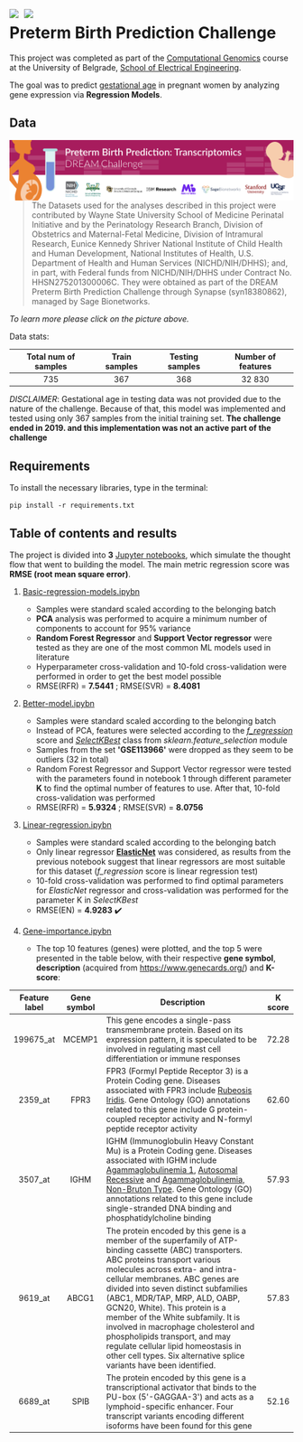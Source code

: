 <a href = 'https://github.com/scikit-learn/scikit-learn'><img src="https://img.shields.io/badge/scikit--learn-0.24.1-blueviolet" style="float: left; margin-right: 10px;" /></a> <a href = 'https://github.com/vladimirkovacevic/gi-2021-etf'><img src="https://img.shields.io/badge/gi--2021-etf-blue" style="float: left; margin-right: 10px;" /></a> 

# Preterm Birth Prediction Challenge

This project was completed as part of the [Computational Genomics](https://www.etf.bg.ac.rs/en/fis/karton_predmeta/13M111GI-2013#gsc.tab=0) course at the University of Belgrade, [School of Electrical Engineering](https://www.etf.bg.ac.rs/en).

The goal was to predict [gestational age](https://en.wikipedia.org/wiki/Gestational_age) in pregnant women by analyzing gene expression via **Regression Models**.

## Data

<a href = 'https://www.synapse.org/#!Synapse:syn18380862/wiki/590485'><img src="docs/Preterm Birth Prediction Banner.png" style="float: left; margin-right: 10px;" /></a>

> The Datasets used for the analyses described in this project were contributed by Wayne State University School of Medicine Perinatal Initiative and by the Perinatology Research Branch, Division of Obstetrics and Maternal-Fetal Medicine, Division of Intramural Research, Eunice Kennedy Shriver National Institute of Child Health and Human Development, National Institutes of Health, U.S. Department of Health and Human Services (NICHD/NIH/DHHS); and, in part, with Federal funds from NICHD/NIH/DHHS under Contract No. HHSN275201300006C. They were obtained as part of the DREAM Preterm Birth Prediction Challenge through Synapse (syn18380862), managed by Sage Bionetworks.

*To learn more please click on the picture above.*

Data stats:

| Total num of samples  |    Train samples |  Testing samples |Number of features|
|:----------:|:-------------:|:------:|:--------:|
| 735 |  367 | 368 |32 830|

*DISCLAIMER*:
Gestational age in testing data was not provided due to the nature of the challenge. Because of that, this model was implemented and tested using only 367 samples from the initial training set. **The challenge ended in 2019. and this implementation was not an active part of the challenge**

## Requirements

To install the necessary libraries, type in the terminal:
``` shell
pip install -r requirements.txt 
```

## Table of contents and results

The project is divided into **3** [Jupyter notebooks](https://github.com/nebojsa55/Computational-Genomics_MidTerm-Project/tree/master/notebooks), which simulate the thought flow that went to building the model. The main metric regression score was **RMSE (root mean square error)**.
1. [Basic-regression-models.ipybn](https://github.com/nebojsa55/Computational-Genomics_MidTerm-Project/blob/master/notebooks/1.%20Basic-regression-models.ipynb)
   - Samples were standard scaled according to the belonging batch
   - **PCA** analysis was performed to acquire a minimum number of components to account for 95% variance
   - **Random Forest Regressor** and **Support Vector regressor** were tested as they are one of the most common ML models used in literature
   - Hyperparameter cross-validation and 10-fold cross-validation were performed in order to get the best model possible
   - RMSE(RFR) = **7.5441**  ;  RMSE(SVR) = **8.4081** 
   
   
2. [Better-model.ipybn](https://github.com/nebojsa55/Computational-Genomics_MidTerm-Project/blob/master/notebooks/2.%20Better-model.ipynb)
   - Samples were standard scaled according to the belonging batch
   - Instead of PCA, features were selected according to the [*f_regression*](https://scikit-learn.org/stable/modules/generated/sklearn.feature_selection.f_regression.html) score and [*SelectKBest*](https://scikit-learn.org/stable/modules/generated/sklearn.feature_selection.SelectKBest.html) class from *sklearn.feature_selection* module
   - Samples from the set **'GSE113966'** were dropped as they seem to be outliers (32 in total)
   - Random Forest Regressor and Support Vector regressor were tested with the parameters found in notebook 1 through different parameter **K** to find the optimal number of features to use. After that, 10-fold cross-validation was performed
   - RMSE(RFR) = **5.9324**  ;  RMSE(SVR) = **8.0756** 
3. [Linear-regression.ipybn](https://github.com/nebojsa55/Computational-Genomics_MidTerm-Project/blob/master/notebooks/3.%20Linear-regression.ipynb)
   - Samples were standard scaled according to the belonging batch
   - Only linear regressor [**ElasticNet**](https://scikit-learn.org/stable/modules/generated/sklearn.linear_model.ElasticNet.html) was considered, as results from the previous notebook suggest that linear regressors are most suitable for this dataset (*f_regression* score is linear regression test) 
   - 10-fold cross-validation was performed to find optimal parameters for *ElasticNet* regressor and cross-validation was performed for the parameter K in *SelectKBest*
   - RMSE(EN) = **4.9283** :heavy_check_mark:

4. [Gene-importance.ipybn](https://github.com/nebojsa55/Computational-Genomics_MidTerm-Project/blob/master/notebooks/4.%20Gene-importance.ipynb)

   - The top 10 features (genes) were plotted, and the top 5 were presented in the table below, with their respective **gene symbol**, **description** (acquired from https://www.genecards.org/) and **K-score**:
   
| Feature label |  Gene symbol  | Description  | K score |
|:----------:|:-------------:|------|:--------:|
| 199675_at |  MCEMP1 | This gene encodes a single-pass transmembrane protein. Based on its expression pattern, it is speculated to be involved in regulating mast cell differentiation or immune responses |72.28|
| 2359_at | FPR3 | FPR3 (Formyl Peptide Receptor 3) is a Protein Coding gene. Diseases associated with FPR3 include [Rubeosis Iridis](https://www.malacards.org/card/rubeosis_iridis).  Gene Ontology (GO) annotations related to this gene include G protein-coupled receptor activity and N-formyl peptide receptor activity| 62.60 |
| 3507_at | IGHM | IGHM (Immunoglobulin Heavy Constant Mu) is a Protein Coding gene. Diseases associated with IGHM include [Agammaglobulinemia 1](https://www.malacards.org/card/agammaglobulinemia_1_autosomal_recessive), [Autosomal Recessive](https://www.malacards.org/card/agammaglobulinemia_1_autosomal_recessive) and [Agammaglobulinemia, Non-Bruton Type](https://www.malacards.org/card/agammaglobulinemia_non_bruton_type). Gene Ontology (GO) annotations related to this gene include single-stranded DNA binding and phosphatidylcholine binding | 57.93 |
| 9619_at | ABCG1 | The protein encoded by this gene is a member of the superfamily of ATP-binding cassette (ABC) transporters. ABC proteins transport various molecules across extra- and intra-cellular membranes. ABC genes are divided into seven distinct subfamilies (ABC1, MDR/TAP, MRP, ALD, OABP, GCN20, White). This protein is a member of the White subfamily. It is involved in macrophage cholesterol and phospholipids transport, and may regulate cellular lipid homeostasis in other cell types. Six alternative splice variants have been identified. | 57.83 |
| 6689_at | SPIB | The protein encoded by this gene is a transcriptional activator that binds to the PU-box (5'-GAGGAA-3') and acts as a lymphoid-specific enhancer. Four transcript variants encoding different isoforms have been found for this gene | 52.16|
